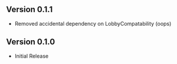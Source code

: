 ## Version 0.1.1

- Removed accidental dependency on LobbyCompatability (oops)

## Version 0.1.0

- Initial Release